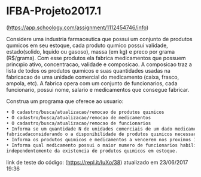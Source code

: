 # IFBA-Projeto2017.1

(https://app.schoology.com/assignment/1112454746/info)

Considere uma industria farmaceutica que possui um conjunto de produtos quımicos em seu estoque, cada produto quımico possui validade,
estado(solido, lıquido ou gasoso), massa (em kg) e preco por grama (R$/grama). Com esse produtos ela fabrica medicamentos que possuem princıpio ativo, concentracao, validade e composicao. A composicao traz a lista de todos os produtos quımicos e suas quantidades usadas
na fabricacao de uma unidade comercial do medicamento (caixa, frasco, ampola, etc). A fabrica opera com um conjunto de funcionarios,
cada funcionario, possui nome, salario e medicamentos que consegue fabricar.

Construa um programa que oferece ao usuario:
```bash
• O cadastro/busca/atualizacao/remocao de produtos quımicos
• O cadastro/busca/atualizacao/remocao de medicamentos
• O cadastro/busca/atualizacao/remocao de funcionarios
• Informa se um quantidade N de unidades comerciais de um dado medicamento pode ser ou nao
fabricadaconsiderando o a disponibilidade de produtos quımicos necessarios e de funcionarios habilitados
• Informa os produtos quımicos e medicamentos a vencerem nos proximos 10 dias
• Informa qual medicamento possui o maior numero de funcionarios habilitados para sua producao,
independentemente da existencia de produtos quımicos em estoque.
```
link de teste do código:
(https://repl.it/IuXo/38)
atualizado em 23/06/2017 19:36 
